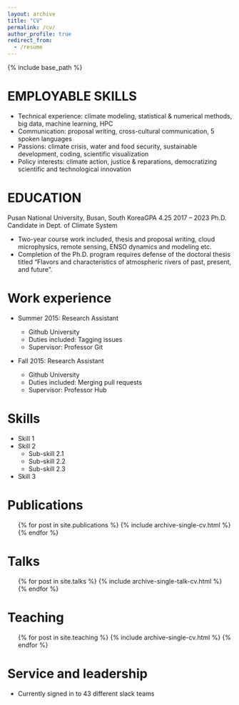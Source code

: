 ```yaml
---
layout: archive
title: "CV"
permalink: /cv/
author_profile: true
redirect_from:
  - /resume
---
```


{% include base_path %}

EMPLOYABLE SKILLS
======
* Technical experience: climate modeling, statistical & numerical methods, big data, machine learning, HPC
* Communication: proposal writing, cross-cultural communication, 5 spoken languages
* Passions: climate crisis, water and food security, sustainable development, coding, scientific visualization
* Policy interests: climate action, justice & reparations, democratizing scientific and technological innovation

EDUCATION
======
Pusan National University, Busan, South KoreaGPA 4.25 2017 – 2023
Ph.D. Candidate in Dept. of Climate System
* Two-year course work included, thesis and proposal writing, cloud microphysics, remote sensing, ENSO dynamics and modeling etc.
* Completion of the Ph.D. program requires defense of the doctoral thesis titled “Flavors and characteristics of atmospheric rivers of past, present, and future”.

Work experience
======
* Summer 2015: Research Assistant
  * Github University
  * Duties included: Tagging issues
  * Supervisor: Professor Git

* Fall 2015: Research Assistant
  * Github University
  * Duties included: Merging pull requests
  * Supervisor: Professor Hub

Skills
======
* Skill 1
* Skill 2
  * Sub-skill 2.1
  * Sub-skill 2.2
  * Sub-skill 2.3
* Skill 3

Publications
======
  <ul>{% for post in site.publications %}
    {% include archive-single-cv.html %}
  {% endfor %}</ul>

Talks
======
  <ul>{% for post in site.talks %}
    {% include archive-single-talk-cv.html %}
  {% endfor %}</ul>

Teaching
======
  <ul>{% for post in site.teaching %}
    {% include archive-single-cv.html %}
  {% endfor %}</ul>

Service and leadership
======
* Currently signed in to 43 different slack teams
